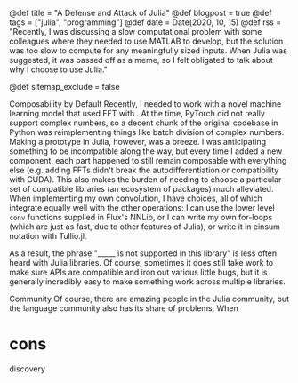 @def title = "A Defense and Attack of Julia"
@def blogpost = true
@def tags = ["julia", "programming"]
@def date = Date(2020, 10, 15)
@def rss = "Recently, I was discussing a slow computational problem with some colleagues where they needed to use MATLAB to develop, but the solution was too slow to compute for any meaningfully sized inputs. When Julia was suggested, it was passed off as a meme, so I felt obligated to talk about why I choose to use Julia."

@def sitemap_exclude = false

Composability by Default
Recently, I needed to work with a novel machine learning model that used FFT with . At the time, PyTorch did not really support complex numbers, so a decent chunk of the original codebase in Python was reimplementing things like batch division of complex numbers. Making a prototype in Julia, however, was a breeze. I was anticipating something to be incompatible along the way, but every time I added a new component, each part happened to still remain composable with everything else (e.g. adding FFTs didn't break the autodifferentiation or compatibility with CUDA). This also makes the burden of needing to choose a particular set of compatible libraries (an ecosystem of packages) much alleviated. When implementing my own convolution, I have choices, all of which integrate equally well with the other operations: I can use the lower level `conv` functions supplied in Flux's NNLib, or I can write my own for-loops (which are just as fast, due to other features of Julia), or write it in einsum notation with Tullio.jl.

As a result, the phrase "_____ is not supported in this library" is less often heard with Julia libraries. Of course, sometimes it does still take work to make sure APIs are compatible and iron out various little bugs, but it is generally incredibly easy to make something work across multiple libraries.


Community
Of course, there are amazing people in the Julia community, but the language community also has its share of problems. When 

# cons
discovery